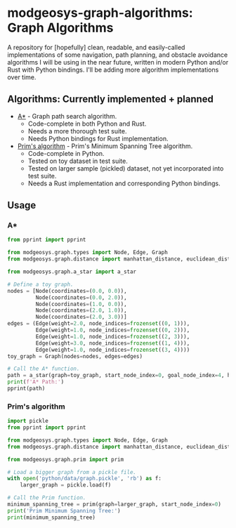 # modgeosys-graph-algorithms: Graph Algorithms

A repository for [hopefully] clean, readable, and easily-called implementations of some navigation,
path planning, and obstacle avoidance algorithms I will be using in the near future, written in modern
Python and/or Rust with Python bindings. I'll be adding more algorithm implementations over time.

## Algorithms: Currently implemented + planned
* [A*](https://en.wikipedia.org/wiki/A*_search_algorithm) - Graph path search algorithm.
  * Code-complete in both Python and Rust.
  * Needs a more thorough test suite.
  * Needs Python bindings for Rust implementation.
* [Prim's algorithm](https://en.wikipedia.org/wiki/Prim's_algorithm) - Prim's Minimum Spanning Tree algorithm.
  * Code-complete in Python.
  * Tested on toy dataset in test suite.
  * Tested on larger sample (pickled) dataset, not yet incorporated into test suite.
  * Needs a Rust implementation and corresponding Python bindings.

## Usage

### A\*

```python
from pprint import pprint

from modgeosys.graph.types import Node, Edge, Graph
from modgeosys.graph.distance import manhattan_distance, euclidean_distance

from modgeosys.graph.a_star import a_star

# Define a toy graph.
nodes = [Node(coordinates=(0.0, 0.0)),
         Node(coordinates=(0.0, 2.0)),
         Node(coordinates=(1.0, 0.0)),
         Node(coordinates=(2.0, 1.0)),
         Node(coordinates=(2.0, 3.0))]
edges = (Edge(weight=2.0, node_indices=frozenset((0, 1))),
         Edge(weight=1.0, node_indices=frozenset((0, 2))),
         Edge(weight=1.0, node_indices=frozenset((2, 3))),
         Edge(weight=3.0, node_indices=frozenset((1, 4))),
         Edge(weight=1.0, node_indices=frozenset((3, 4))))
toy_graph = Graph(nodes=nodes, edges=edges)

# Call the A* function.
path = a_star(graph=toy_graph, start_node_index=0, goal_node_index=4, heuristic_distance=manhattan_distance)
print(f'A* Path:')
pprint(path)
```

### Prim's algorithm

```python
import pickle
from pprint import pprint

from modgeosys.graph.types import Node, Edge, Graph
from modgeosys.graph.distance import manhattan_distance, euclidean_distance

from modgeosys.graph.prim import prim

# Load a bigger graph from a pickle file.
with open('python/data/graph.pickle', 'rb') as f:
    larger_graph = pickle.load(f)

# Call the Prim function.
minimum_spanning_tree = prim(graph=larger_graph, start_node_index=0)
print('Prim Minimum Spanning Tree:')
print(minimum_spanning_tree)
```